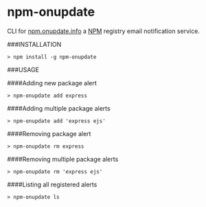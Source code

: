npm-onupdate
============

CLI for [npm.onupdate.info](http://npm.onupdate.info) a [NPM](https://npmjs.org/) registry email notification service.

###INSTALLATION

    > npm install -g npm-onupdate

###USAGE

####Adding new package alert

    > npm-onupdate add express

####Adding multiple package alerts

    > npm-onupdate add 'express ejs'

####Removing package alert

    > npm-onupdate rm express

####Removing multiple package alerts

    > npm-onupdate rm 'express ejs'

####Listing all registered alerts

    > npm-onupdate ls
